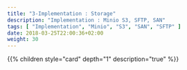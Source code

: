 ```yaml
---
title: "3-Implementation : Storage"
description: "Implementation : Minio S3, SFTP, SAN"
tags: [ "Implementation", "Minio", "S3", "SAN", "SFTP" ]
date: 2018-03-25T22:00:36+02:00
weight: 30
---
```

{{% children style="card" depth="1"  description="true" %}}
